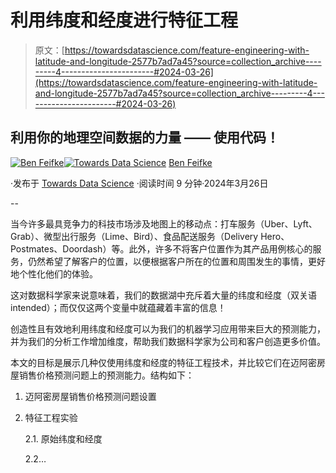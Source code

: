 # 利用纬度和经度进行特征工程

> 原文：[https://towardsdatascience.com/feature-engineering-with-latitude-and-longitude-2577b7ad7a45?source=collection_archive---------4-----------------------#2024-03-26](https://towardsdatascience.com/feature-engineering-with-latitude-and-longitude-2577b7ad7a45?source=collection_archive---------4-----------------------#2024-03-26)

## 利用你的地理空间数据的力量 —— 使用代码！

[](https://medium.com/@benfeifke?source=post_page---byline--2577b7ad7a45--------------------------------)[![Ben Feifke](../Images/dd4eb09e404dbd3a478ea1049cf17c90.png)](https://medium.com/@benfeifke?source=post_page---byline--2577b7ad7a45--------------------------------)[](https://towardsdatascience.com/?source=post_page---byline--2577b7ad7a45--------------------------------)[![Towards Data Science](../Images/a6ff2676ffcc0c7aad8aaf1d79379785.png)](https://towardsdatascience.com/?source=post_page---byline--2577b7ad7a45--------------------------------) [Ben Feifke](https://medium.com/@benfeifke?source=post_page---byline--2577b7ad7a45--------------------------------)

·发布于 [Towards Data Science](https://towardsdatascience.com/?source=post_page---byline--2577b7ad7a45--------------------------------) ·阅读时间 9 分钟·2024年3月26日

--

当今许多最具竞争力的科技市场涉及地图上的移动点：打车服务（Uber、Lyft、Grab）、微型出行服务（Lime、Bird）、食品配送服务（Delivery Hero、Postmates、Doordash）等。此外，许多不将客户位置作为其产品用例核心的服务，仍然希望了解客户的位置，以便根据客户所在的位置和周围发生的事情，更好地个性化他们的体验。

这对数据科学家来说意味着，我们的数据湖中充斥着大量的纬度和经度（双关语 intended）；而仅仅这两个变量中就蕴藏着丰富的信息！

创造性且有效地利用纬度和经度可以为我们的机器学习应用带来巨大的预测能力，并为我们的分析工作增加维度，帮助我们数据科学家为公司和客户创造更多价值。

本文的目标是展示几种仅使用纬度和经度的特征工程技术，并比较它们在迈阿密房屋销售价格预测问题上的预测能力。结构如下：

1.  迈阿密房屋销售价格预测问题设置

1.  特征工程实验

    2.1\. 原始纬度和经度

    2.2…
